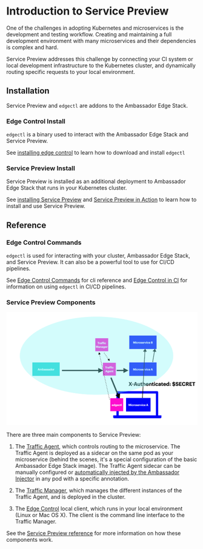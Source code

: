 # Introduction to Service Preview

One of the challenges in adopting Kubernetes and microservices is the development and testing workflow. Creating and maintaining a full development environment with many microservices and their dependencies is complex and hard.

Service Preview addresses this challenge by connecting your CI system or local development infrastructure to the Kubernetes cluster, and dynamically routing specific requests to your local environment.

## Installation

Service Preview and `edgectl` are addons to the Ambassador Edge Stack.

### Edge Control Install

`edgectl` is a binary used to interact with the Ambassador Edge Stack and Service Preview.

See [installing edge control](edge-control#installing-edge-control) to learn how to download and install `edgectl`

### Service Preview Install

Service Preview is installed as an additional deployment to Ambassador Edge Stack that runs in your Kubernetes cluster.

See [installing Service Preview](service-preview-install) and [Service Preview in Action](service-preview-quickstart) to learn how to install and use Service Preview.

## Reference

### Edge Control Commands

`edgectl` is used for interacting with your cluster, Ambassador Edge Stack, and Service Preview. It can also be a powerful tool to use for CI/CD pipelines.

See [Edge Control Commands](edge-controll#edge-control-commands) for cli reference and [Edge Control in CI](edge-control-in-ci) for information on using `edgectl` in CI/CD pipelines.

### Service Preview Components

![Preview](../../../images/service-preview.png)

There are three main components to Service Preview:

1. The [Traffic Agent](service-preview-reference#traffic-agent), which controls routing to the microservice. The Traffic Agent is deployed as a sidecar on the same pod as your microservice (behind the scenes, it's a special configuration of the basic Ambassador Edge Stack image). The Traffic Agent sidecar can be manually configured or [automatically injected by the Ambassador Injector](service-preview-reference#automatic-traffic-agent-sidecar-injection) in any pod with a specific annotation.

2. The [Traffic Manager](service-preview-reference#traffic-manager), which manages the different instances of the Traffic Agent, and is deployed in the cluster.

3. The [Edge Control](edge-control) local client, which runs in your local environment (Linux or Mac OS X). The client is the command line interface to the Traffic Manager.

See the [Service Preview reference](service-preview-reference) for more information on how these components work.
